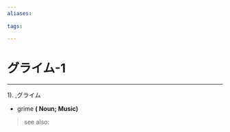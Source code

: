 ```yaml
---
aliases:
    
tags:
    
---
```


# グライム-1
---
1).
,グライム

- grime
**( Noun; Music)**
> see also: 
            